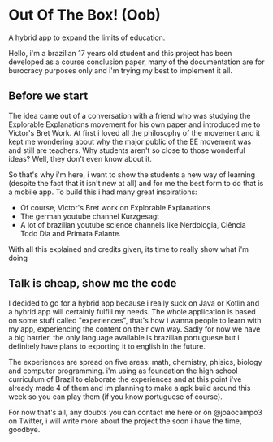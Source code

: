 # Out Of The Box! (Oob)

A hybrid app to expand the limits of education.


Hello, i'm a brazilian 17 years old student and this project has been developed as a course conclusion paper, many of the documentation are for burocracy purposes only and i'm trying my best to implement it all.

## Before we start

The idea came out of a conversation with a friend who was studying the Explorable Explanations movement for his own paper and introduced me to Victor's Bret Work. At first i loved all the philosophy of the movement and it kept me wondering about why the major public of the EE movement was and still are teachers. Why students aren't so close to those wonderful ideas? Well, they don't even know about it.

So that's why i'm here, i want to show the students a new way of learning (despite the fact that it isn't new at all) and for me the best form to do that is a mobile app. To build this i had many great inspirations:

- Of course, Victor's Bret work on Explorable Explanations 
- The german youtube channel Kurzgesagt
- A lot of brazilian youtube science channels like Nerdologia, Ciência Todo Dia and Primata Falante.

With all this explained and credits given, its time to really show what i'm doing

## Talk is cheap, show me the code

I decided to go for a hybrid app because i really suck on Java or Kotlin and a hybrid app will certainly fulfill my needs. The whole application is based on some stuff called "experiences", that's how i wanna people to learn with my app, experiencing the content on their own way. Sadly for now we have a big barrier, the only language available is brazilian portuguese but i definitely have plans to exporting it to english in the future. 

The experiences are spread on five areas: math, chemistry, phisics, biology and computer programming. i'm using as foundation the high school curriculum of Brazil to elaborate the experiences and at this point i've already made 4 of them and im planning to make a apk build around this week so you can play them (if you know portuguese of course).

For now that's all, any doubts you can contact me here or on @joaocampo3 on Twitter, i will write more about the project the soon i have the time, goodbye.
